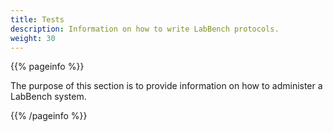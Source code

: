 ```yaml
---
title: Tests
description: Information on how to write LabBench protocols.
weight: 30
---
```


{{% pageinfo %}}

The purpose of this section is to provide information on how to administer a LabBench system.

{{% /pageinfo %}}
